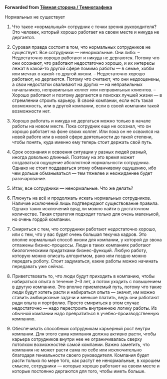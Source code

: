 **Forwarded from [Тёмная сторона / Темнографика](https://t.me/temno/1405)**

Нормальных не существует

1. Что такое «нормальный» сотрудник с точки зрения руководителя? Это человек, который хорошо работает на своем месте и никуда не дергается.

2. Суровая правда состоит в том, что нормальных сотрудников не существует. Все сотрудники — ненормальные. Они либо:
– Недостаточно хорошо работают и никуда не дергаются. Потому что они осознают, что работают недостаточно хорошо, и их интересы лежат в какой-то другой сфере помимо работы — в семье, хобби или мечтах о какой-то другой жизни.
– Недостаточно хорошо работают, но дергаются. Потому что считают, что они недооценены, а свои недостатки сваливают на других — на неправильных начальников, неправильных коллег или неправильных клиентов.
– Хорошо работают и поэтому дергаются в поисках лучшей жизни — в стремлении строить карьеру. В своей компании, если есть такая возможность, или в другой компании, если в своей компании такой возможности нет.

3. Хорошо работать и никуда не дергаться можно только в начале работы на новом месте. Пока сотрудник еще не осознал, что он хорошо работает на фоне своих коллег. Или пока он не освоился на новой работе или в новой сфере деятельности до такой степени, чтобы понять, куда именно ему теперь стоит держать свой путь.

4. Срок осознания и освоения ситуации у разных людей разный, иногда довольно длинный. Поэтому на это время может создаваться ощущение абсолютной нормальности сотрудника. Однако не стоит поддаваться этому обманчивому ощущению, ибо чем дольше обманываться — тем тяжелее и неожиданнее будет разочарование.

5. Итак, все сотрудники — ненормальные. Что же делать?

6. Плюнуть на всё и продолжать искать нормальных сотрудников. Наличие исключений лишь подтверждают существование правила. Однако таких исключений вряд ли можно найти в достаточном количестве. Такая стратегия подходит только для очень маленькой, но очень гордой компании.

7. Смириться с тем, что сотрудники работают недостаточно хорошо, или с тем, что у вас будет очень большая текучка кадров. Это вполне нормальный способ жизни для компании, у которой до звона отлажены бизнес-процессы. Люди в таких компаниях работают биологическими придатками бизнес-функций. Любую работу, которую можно описать алгоритмом, рано или поздно можно передать роботу. Стоит задуматься, какие работы можно начинать передавать уже сейчас.

8. Приветствовать то, что люди будут приходить в компанию, чтобы набираться опыта в течение 2–3 лет, а потом уходить с повышением в другую компанию. Это вполне приемлемый путь, потому что такие люди будут хотеть расти и набираться опыта — значит, им можно ставить амбициозные задачи и меньше платить, ведь они работают ради опыта и портфолио. Просто смириться в этом случае недостаточно — надо перестроить внутреннюю логику работы. Из обычной компании надо превратиться в учебно-производственную компанию.

9. Обеспечивать способным сотрудникам карьерный рост внутри компании. Для этого сама компания должна активно расти, чтобы карьера сотрудников внутри нее не ограничивалась сверху потолком возможностей самой компании. Важно заметить, что компания не может расти сама по себе или исключительно благодаря гениальности своего руководителя. Компания будет расти только по мере того, как растут ее ненормальные, в хорошем смысле, сотрудники — которые хорошо работают на своем месте и которые постоянно дергаются для того, чтобы иметь больше.